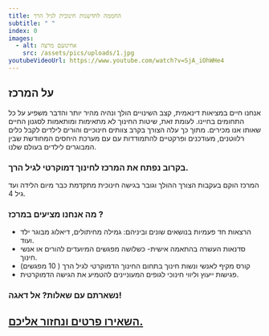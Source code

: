 ```yaml
---
title: החממה לחדשנות חינוכית לגיל הרך
subtitle: " "
index: 0
images:
  - alt: אחינועם מרצה
    src: /assets/pics/uploads/1.jpg
youtubeVideoUrl: https://www.youtube.com/watch?v=SjA_iOhWHe4
---
```

## על המרכז

אנחנו חיים במציאות דינאמית, קצב השינויים הולך ונהיה מהיר יותר והדבר משפיע על כל התחומים בחיינו. 
לעומת זאת, שיטות החינוך לא מתאימות ומותאמות לסגנון החיים שאותו אנו מכירים.
מתוך כך עלה הצורך בקרב צוותים חינוכיים והורים לילדים לקבל כלים רלווטנים, מעודכנים ופרקטיים להתמודדות עם עם מערכת היחסים המחודשת שבין המבוגרים לילדים בעולם שלנו.  

### בקרוב נפתח את המרכז לחינוך דמוקרטי לגיל הרך.

המרכז הוקם בעקבות הצורך ההולך וגובר בגישה חינוכית מתקדמת כבר מיום הלידה ועד גיל 4.

### מה אנחנו מציעים במרכז ?

* הרצאות חד פעמיות בנושאים שונים וביניהם: גמילה מחיתולים, דיאלוג מבוגר ילד ועוד.
* סדנאות העשרה בהתאמה אישית- כשלושה מפגשים המיועדים להורים או אנשי חינוך. 
* קורס מקיף לאנשי ונשות חינוך בתחום החינוך הדמוקרטי לגיל הרך ( 10 מפגשים)
* פגישות ייעוץ וליווי חינוכי לגופים המעוניינים להטמיע את הגישה הדמוקרטית.

### נשארתם עם שאלות? אל דאגה!

## [השאירו פרטים ונחזור אליכם.](/contact/?formType=2)